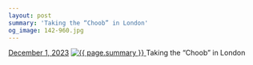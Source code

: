 ```yaml
---
layout: post
summary: 'Taking the “Choob” in London'
og_image: 142-960.jpg
---
```


<p>
  <time>
    <a href="/142">December 1, 2023</a>
  </time>
  <a href="/142">
    <img src="{{ site.assets_url }}/142-480.jpg" srcset="{{ site.assets_url }}/142-240.jpg 240w, {{ site.assets_url }}/142-480.jpg 480w, {{ site.assets_url }}/142-720.jpg 720w, {{ site.assets_url }}/142-960.jpg 960w" sizes="(min-width: 700px) 50vw, calc(100vw - 2rem)" alt="{{ page.summary }}" />
  </a>
  <span>Taking the “Choob” in London</span>
</p>
